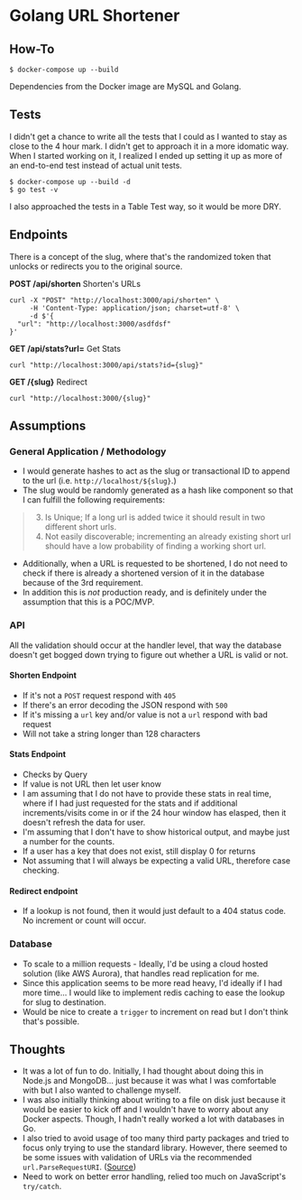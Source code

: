 # Golang URL Shortener

## How-To
```shell
$ docker-compose up --build
```

Dependencies from the Docker image are MySQL and Golang.

## Tests
I didn't get a chance to write all the tests that I could as I wanted to stay as close to the 4 hour mark. I didn't get to approach it in a more idomatic way. When I started working on it, I realized I ended up setting it up as more of an end-to-end test instead of actual unit tests.

```shell
$ docker-compose up --build -d
$ go test -v
```

I also approached the tests in a Table Test way, so it would be more DRY.

## Endpoints 
There is a concept of the slug, where that's the randomized token that unlocks or redirects you to the original source.

**POST /api/shorten** Shorten's URLs
```shell
curl -X "POST" "http://localhost:3000/api/shorten" \
     -H 'Content-Type: application/json; charset=utf-8' \
     -d $'{
  "url": "http://localhost:3000/asdfdsf"
}'
```

**GET /api/stats?url=** Get Stats
```shell
curl "http://localhost:3000/api/stats?id={slug}"
```

**GET /{slug}** Redirect
```shell
curl "http://localhost:3000/{slug}"
```


## Assumptions
### General Application / Methodology
- I would generate hashes to act as the slug or transactional ID to append to the url (i.e. `http://localhost/${slug}`.)
- The slug would be randomly generated as a hash like component so that I can fulfill the following requirements: 
> 3. Is Unique; If a long url is added twice it should result in two different short urls.
> 4. Not easily discoverable; incrementing an already existing short url should have a low
probability of finding a working short url.
- Additionally, when a URL is requested to be shortened, I do not need to check if there is already a shortened version of it in the database because of the 3rd requirement.
- In addition this is _not_ production ready, and is definitely under the assumption that this is a POC/MVP.

### API
All the validation should occur at the handler level, that way the database doesn't get bogged down trying to figure out whether a URL is valid or not.

#### Shorten Endpoint
- If it's not a `POST` request respond with `405`
- If there's an error decoding the JSON respond with `500`
- If it's missing a `url` key and/or value is not a `url` respond with bad request
- Will not take a string longer than 128 characters

#### Stats Endpoint
- Checks by Query
- If value is not URL then let user know
- I am assuming that I do not have to provide these stats in real time, where if I had just requested for the stats and if additional increments/visits come in or if the 24 hour window has elasped, then it doesn't refresh the data for user.
- I'm assuming that I don't have to show historical output, and maybe just a number for the counts.
- If a user has a key that does not exist, still display 0 for returns
- Not assuming that I will always be expecting a valid URL, therefore case checking.

#### Redirect endpoint
- If a lookup is not found, then it would just default to a 404 status code. No increment or count will occur.

### Database
- To scale to a million requests - Ideally, I'd be using a cloud hosted solution (like AWS Aurora), that handles read replication for me.
- Since this application seems to be more read heavy, I'd ideally if I had more time... I would like to implement redis caching to ease the lookup for slug to destination.
- Would be nice to create a `trigger` to increment on read but I don't think that's possible.

## Thoughts
- It was a lot of fun to do. Initially, I had thought about doing this in Node.js and MongoDB... just because it was what I was comfortable with but I also wanted to challenge myself.
- I was also initially thinking about writing to a file on disk just because it would be easier to kick off and I wouldn't have to worry about any Docker aspects. Though, I hadn't really worked a lot with databases in Go.
- I also tried to avoid usage of too many third party packages and tried to focus only trying to use the standard library. However, there seemed to be some issues with validation of URLs via the recommended `url.ParseRequestURI`. ([Source](https://stackoverflow.com/questions/31480710/validate-url-with-standard-package-in-go))
- Need to work on better error handling, relied too much on JavaScript's `try/catch`.